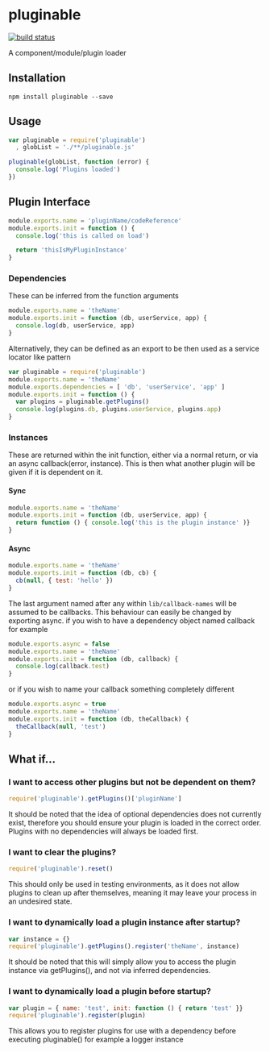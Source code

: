 # pluginable

[![build status](https://secure.travis-ci.org/confuser/node-pluginable.png)](http://travis-ci.org/confuser/node-pluginable)

A component/module/plugin loader

## Installation

```
npm install pluginable --save
```

## Usage
```js
var pluginable = require('pluginable')
  , globList = './**/pluginable.js'

pluginable(globList, function (error) {
  console.log('Plugins loaded')
})
```

## Plugin Interface
```js
module.exports.name = 'pluginName/codeReference'
module.exports.init = function () {
  console.log('this is called on load')

  return 'thisIsMyPluginInstance'
}
```

### Dependencies
These can be inferred from the function arguments

```js
module.exports.name = 'theName'
module.exports.init = function (db, userService, app) {
  console.log(db, userService, app)
}
```

Alternatively, they can be defined as an export to be then used as a service locator like pattern
```js
var pluginable = require('pluginable')
module.exports.name = 'theName'
module.exports.dependencies = [ 'db', 'userService', 'app' ]
module.exports.init = function () {
  var plugins = pluginable.getPlugins()
  console.log(plugins.db, plugins.userService, plugins.app)
}
```


### Instances
These are returned within the init function, either via a normal return, or via an async callback(error, instance).
This is then what another plugin will be given if it is dependent on it.

#### Sync
```js
module.exports.name = 'theName'
module.exports.init = function (db, userService, app) {
  return function () { console.log('this is the plugin instance' )}
}
```

#### Async
```js
module.exports.name = 'theName'
module.exports.init = function (db, cb) {
  cb(null, { test: 'hello' })
}
```

The last argument named after any within ```lib/callback-names``` will be assumed to be callbacks.
This behaviour can easily be changed by exporting async.
if you wish to have a dependency object named callback for example

```js
module.exports.async = false
module.exports.name = 'theName'
module.exports.init = function (db, callback) {
  console.log(callback.test)
}
```

or if you wish to name your callback something completely different
```js
module.exports.async = true
module.exports.name = 'theName'
module.exports.init = function (db, theCallback) {
  theCallback(null, 'test')
}
```

## What if...

### I want to access other plugins but not be dependent on them?
```js
require('pluginable').getPlugins()['pluginName']
```
It should be noted that the idea of optional dependencies does not currently exist, therefore you should ensure your plugin is loaded in the correct order. Plugins with no dependencies will always be loaded first.

### I want to clear the plugins?
```js
require('pluginable').reset()
```
This should only be used in testing environments, as it does not allow plugins to clean up after themselves, meaning it may leave your process in an undesired state.


### I want to dynamically load a plugin instance after startup?
```js
var instance = {}
require('pluginable').getPlugins().register('theName', instance)
```
It should be noted that this will simply allow you to access the plugin instance via getPlugins(), and not via inferred dependencies.

### I want to dynamically load a plugin before startup?
```js
var plugin = { name: 'test', init: function () { return 'test' }}
require('pluginable').register(plugin)
```
This allows you to register plugins for use with a dependency before executing pluginable() for example a logger instance
